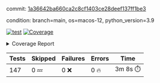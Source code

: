 commit: [1a36642ba660ca2c8cf1403ce28deef137ff1be3](https://github.com/rcmdnk/homebrew-file/tree/1a36642ba660ca2c8cf1403ce28deef137ff1be3)

condition: branch=main, os=macos-12, python_version=3.9

[![test](https://github.com/rcmdnk/homebrew-file/actions/workflows/test.yml/badge.svg)](https://github.com/rcmdnk/homebrew-file/actions/runs/4297935492)
<a href="https://github.com/rcmdnk/homebrew-file/blob/1a36642ba660ca2c8cf1403ce28deef137ff1be3/README.md"><img alt="Coverage" src="https://img.shields.io/badge/Coverage-53%25-orange.svg" /></a><details><summary>Coverage Report </summary><table><tr><th>File</th><th>Stmts</th><th>Miss</th><th>Cover</th><th>Missing</th></tr><tbody><tr><td colspan="5"><b>bin</b></td></tr><tr><td>&nbsp; &nbsp;<a href="https://github.com/rcmdnk/homebrew-file/blob/1a36642ba660ca2c8cf1403ce28deef137ff1be3/bin/brew-file">brew-file</a></td><td>1833</td><td>862</td><td>53%</td><td><a href="https://github.com/rcmdnk/homebrew-file/blob/1a36642ba660ca2c8cf1403ce28deef137ff1be3/bin/brew-file#L43-L58">43&ndash;58</a>, <a href="https://github.com/rcmdnk/homebrew-file/blob/1a36642ba660ca2c8cf1403ce28deef137ff1be3/bin/brew-file#L63-L65">63&ndash;65</a>, <a href="https://github.com/rcmdnk/homebrew-file/blob/1a36642ba660ca2c8cf1403ce28deef137ff1be3/bin/brew-file#L153">153</a>, <a href="https://github.com/rcmdnk/homebrew-file/blob/1a36642ba660ca2c8cf1403ce28deef137ff1be3/bin/brew-file#L263">263</a>, <a href="https://github.com/rcmdnk/homebrew-file/blob/1a36642ba660ca2c8cf1403ce28deef137ff1be3/bin/brew-file#L282">282</a>, <a href="https://github.com/rcmdnk/homebrew-file/blob/1a36642ba660ca2c8cf1403ce28deef137ff1be3/bin/brew-file#L288">288</a>, <a href="https://github.com/rcmdnk/homebrew-file/blob/1a36642ba660ca2c8cf1403ce28deef137ff1be3/bin/brew-file#L313">313</a>, <a href="https://github.com/rcmdnk/homebrew-file/blob/1a36642ba660ca2c8cf1403ce28deef137ff1be3/bin/brew-file#L333">333</a>, <a href="https://github.com/rcmdnk/homebrew-file/blob/1a36642ba660ca2c8cf1403ce28deef137ff1be3/bin/brew-file#L336-L339">336&ndash;339</a>, <a href="https://github.com/rcmdnk/homebrew-file/blob/1a36642ba660ca2c8cf1403ce28deef137ff1be3/bin/brew-file#L353-L359">353&ndash;359</a>, <a href="https://github.com/rcmdnk/homebrew-file/blob/1a36642ba660ca2c8cf1403ce28deef137ff1be3/bin/brew-file#L379-L385">379&ndash;385</a>, <a href="https://github.com/rcmdnk/homebrew-file/blob/1a36642ba660ca2c8cf1403ce28deef137ff1be3/bin/brew-file#L395-L406">395&ndash;406</a>, <a href="https://github.com/rcmdnk/homebrew-file/blob/1a36642ba660ca2c8cf1403ce28deef137ff1be3/bin/brew-file#L595">595</a>, <a href="https://github.com/rcmdnk/homebrew-file/blob/1a36642ba660ca2c8cf1403ce28deef137ff1be3/bin/brew-file#L597">597</a>, <a href="https://github.com/rcmdnk/homebrew-file/blob/1a36642ba660ca2c8cf1403ce28deef137ff1be3/bin/brew-file#L599">599</a>, <a href="https://github.com/rcmdnk/homebrew-file/blob/1a36642ba660ca2c8cf1403ce28deef137ff1be3/bin/brew-file#L616-L620">616&ndash;620</a>, <a href="https://github.com/rcmdnk/homebrew-file/blob/1a36642ba660ca2c8cf1403ce28deef137ff1be3/bin/brew-file#L633-L638">633&ndash;638</a>, <a href="https://github.com/rcmdnk/homebrew-file/blob/1a36642ba660ca2c8cf1403ce28deef137ff1be3/bin/brew-file#L648">648</a>, <a href="https://github.com/rcmdnk/homebrew-file/blob/1a36642ba660ca2c8cf1403ce28deef137ff1be3/bin/brew-file#L664">664</a>, <a href="https://github.com/rcmdnk/homebrew-file/blob/1a36642ba660ca2c8cf1403ce28deef137ff1be3/bin/brew-file#L668-L672">668&ndash;672</a>, <a href="https://github.com/rcmdnk/homebrew-file/blob/1a36642ba660ca2c8cf1403ce28deef137ff1be3/bin/brew-file#L690-L704">690&ndash;704</a>, <a href="https://github.com/rcmdnk/homebrew-file/blob/1a36642ba660ca2c8cf1403ce28deef137ff1be3/bin/brew-file#L797-L812">797&ndash;812</a>, <a href="https://github.com/rcmdnk/homebrew-file/blob/1a36642ba660ca2c8cf1403ce28deef137ff1be3/bin/brew-file#L836">836</a>, <a href="https://github.com/rcmdnk/homebrew-file/blob/1a36642ba660ca2c8cf1403ce28deef137ff1be3/bin/brew-file#L847-L848">847&ndash;848</a>, <a href="https://github.com/rcmdnk/homebrew-file/blob/1a36642ba660ca2c8cf1403ce28deef137ff1be3/bin/brew-file#L856">856</a>, <a href="https://github.com/rcmdnk/homebrew-file/blob/1a36642ba660ca2c8cf1403ce28deef137ff1be3/bin/brew-file#L869-L874">869&ndash;874</a>, <a href="https://github.com/rcmdnk/homebrew-file/blob/1a36642ba660ca2c8cf1403ce28deef137ff1be3/bin/brew-file#L878-L880">878&ndash;880</a>, <a href="https://github.com/rcmdnk/homebrew-file/blob/1a36642ba660ca2c8cf1403ce28deef137ff1be3/bin/brew-file#L884-L887">884&ndash;887</a>, <a href="https://github.com/rcmdnk/homebrew-file/blob/1a36642ba660ca2c8cf1403ce28deef137ff1be3/bin/brew-file#L992">992</a>, <a href="https://github.com/rcmdnk/homebrew-file/blob/1a36642ba660ca2c8cf1403ce28deef137ff1be3/bin/brew-file#L1047">1047</a>, <a href="https://github.com/rcmdnk/homebrew-file/blob/1a36642ba660ca2c8cf1403ce28deef137ff1be3/bin/brew-file#L1112-L1115">1112&ndash;1115</a>, <a href="https://github.com/rcmdnk/homebrew-file/blob/1a36642ba660ca2c8cf1403ce28deef137ff1be3/bin/brew-file#L1132">1132</a>, <a href="https://github.com/rcmdnk/homebrew-file/blob/1a36642ba660ca2c8cf1403ce28deef137ff1be3/bin/brew-file#L1139">1139</a>, <a href="https://github.com/rcmdnk/homebrew-file/blob/1a36642ba660ca2c8cf1403ce28deef137ff1be3/bin/brew-file#L1147">1147</a>, <a href="https://github.com/rcmdnk/homebrew-file/blob/1a36642ba660ca2c8cf1403ce28deef137ff1be3/bin/brew-file#L1149">1149</a>, <a href="https://github.com/rcmdnk/homebrew-file/blob/1a36642ba660ca2c8cf1403ce28deef137ff1be3/bin/brew-file#L1180">1180</a>, <a href="https://github.com/rcmdnk/homebrew-file/blob/1a36642ba660ca2c8cf1403ce28deef137ff1be3/bin/brew-file#L1185-L1188">1185&ndash;1188</a>, <a href="https://github.com/rcmdnk/homebrew-file/blob/1a36642ba660ca2c8cf1403ce28deef137ff1be3/bin/brew-file#L1190-L1193">1190&ndash;1193</a>, <a href="https://github.com/rcmdnk/homebrew-file/blob/1a36642ba660ca2c8cf1403ce28deef137ff1be3/bin/brew-file#L1222-L1232">1222&ndash;1232</a>, <a href="https://github.com/rcmdnk/homebrew-file/blob/1a36642ba660ca2c8cf1403ce28deef137ff1be3/bin/brew-file#L1235-L1238">1235&ndash;1238</a>, <a href="https://github.com/rcmdnk/homebrew-file/blob/1a36642ba660ca2c8cf1403ce28deef137ff1be3/bin/brew-file#L1241-L1245">1241&ndash;1245</a>, <a href="https://github.com/rcmdnk/homebrew-file/blob/1a36642ba660ca2c8cf1403ce28deef137ff1be3/bin/brew-file#L1251">1251</a>, <a href="https://github.com/rcmdnk/homebrew-file/blob/1a36642ba660ca2c8cf1403ce28deef137ff1be3/bin/brew-file#L1257">1257</a>, <a href="https://github.com/rcmdnk/homebrew-file/blob/1a36642ba660ca2c8cf1403ce28deef137ff1be3/bin/brew-file#L1263-L1268">1263&ndash;1268</a>, <a href="https://github.com/rcmdnk/homebrew-file/blob/1a36642ba660ca2c8cf1403ce28deef137ff1be3/bin/brew-file#L1279-L1301">1279&ndash;1301</a>, <a href="https://github.com/rcmdnk/homebrew-file/blob/1a36642ba660ca2c8cf1403ce28deef137ff1be3/bin/brew-file#L1329">1329</a>, <a href="https://github.com/rcmdnk/homebrew-file/blob/1a36642ba660ca2c8cf1403ce28deef137ff1be3/bin/brew-file#L1345-L1353">1345&ndash;1353</a>, <a href="https://github.com/rcmdnk/homebrew-file/blob/1a36642ba660ca2c8cf1403ce28deef137ff1be3/bin/brew-file#L1358-L1377">1358&ndash;1377</a>, <a href="https://github.com/rcmdnk/homebrew-file/blob/1a36642ba660ca2c8cf1403ce28deef137ff1be3/bin/brew-file#L1382-L1386">1382&ndash;1386</a>, <a href="https://github.com/rcmdnk/homebrew-file/blob/1a36642ba660ca2c8cf1403ce28deef137ff1be3/bin/brew-file#L1400-L1447">1400&ndash;1447</a>, <a href="https://github.com/rcmdnk/homebrew-file/blob/1a36642ba660ca2c8cf1403ce28deef137ff1be3/bin/brew-file#L1450-L1481">1450&ndash;1481</a>, <a href="https://github.com/rcmdnk/homebrew-file/blob/1a36642ba660ca2c8cf1403ce28deef137ff1be3/bin/brew-file#L1486-L1518">1486&ndash;1518</a>, <a href="https://github.com/rcmdnk/homebrew-file/blob/1a36642ba660ca2c8cf1403ce28deef137ff1be3/bin/brew-file#L1521-L1603">1521&ndash;1603</a>, <a href="https://github.com/rcmdnk/homebrew-file/blob/1a36642ba660ca2c8cf1403ce28deef137ff1be3/bin/brew-file#L1606-L1614">1606&ndash;1614</a>, <a href="https://github.com/rcmdnk/homebrew-file/blob/1a36642ba660ca2c8cf1403ce28deef137ff1be3/bin/brew-file#L1627">1627</a>, <a href="https://github.com/rcmdnk/homebrew-file/blob/1a36642ba660ca2c8cf1403ce28deef137ff1be3/bin/brew-file#L1632">1632</a>, <a href="https://github.com/rcmdnk/homebrew-file/blob/1a36642ba660ca2c8cf1403ce28deef137ff1be3/bin/brew-file#L1637-L1676">1637&ndash;1676</a>, <a href="https://github.com/rcmdnk/homebrew-file/blob/1a36642ba660ca2c8cf1403ce28deef137ff1be3/bin/brew-file#L1680-L1795">1680&ndash;1795</a>, <a href="https://github.com/rcmdnk/homebrew-file/blob/1a36642ba660ca2c8cf1403ce28deef137ff1be3/bin/brew-file#L1805-L1817">1805&ndash;1817</a>, <a href="https://github.com/rcmdnk/homebrew-file/blob/1a36642ba660ca2c8cf1403ce28deef137ff1be3/bin/brew-file#L1821">1821</a>, <a href="https://github.com/rcmdnk/homebrew-file/blob/1a36642ba660ca2c8cf1403ce28deef137ff1be3/bin/brew-file#L1828-L1908">1828&ndash;1908</a>, <a href="https://github.com/rcmdnk/homebrew-file/blob/1a36642ba660ca2c8cf1403ce28deef137ff1be3/bin/brew-file#L1915-L1941">1915&ndash;1941</a>, <a href="https://github.com/rcmdnk/homebrew-file/blob/1a36642ba660ca2c8cf1403ce28deef137ff1be3/bin/brew-file#L1944-L1951">1944&ndash;1951</a>, <a href="https://github.com/rcmdnk/homebrew-file/blob/1a36642ba660ca2c8cf1403ce28deef137ff1be3/bin/brew-file#L1955-L1956">1955&ndash;1956</a>, <a href="https://github.com/rcmdnk/homebrew-file/blob/1a36642ba660ca2c8cf1403ce28deef137ff1be3/bin/brew-file#L1961-L2005">1961&ndash;2005</a>, <a href="https://github.com/rcmdnk/homebrew-file/blob/1a36642ba660ca2c8cf1403ce28deef137ff1be3/bin/brew-file#L2009-L2045">2009&ndash;2045</a>, <a href="https://github.com/rcmdnk/homebrew-file/blob/1a36642ba660ca2c8cf1403ce28deef137ff1be3/bin/brew-file#L2048-L2053">2048&ndash;2053</a>, <a href="https://github.com/rcmdnk/homebrew-file/blob/1a36642ba660ca2c8cf1403ce28deef137ff1be3/bin/brew-file#L2057-L2065">2057&ndash;2065</a>, <a href="https://github.com/rcmdnk/homebrew-file/blob/1a36642ba660ca2c8cf1403ce28deef137ff1be3/bin/brew-file#L2073-L2081">2073&ndash;2081</a>, <a href="https://github.com/rcmdnk/homebrew-file/blob/1a36642ba660ca2c8cf1403ce28deef137ff1be3/bin/brew-file#L2085-L2087">2085&ndash;2087</a>, <a href="https://github.com/rcmdnk/homebrew-file/blob/1a36642ba660ca2c8cf1403ce28deef137ff1be3/bin/brew-file#L2091">2091</a>, <a href="https://github.com/rcmdnk/homebrew-file/blob/1a36642ba660ca2c8cf1403ce28deef137ff1be3/bin/brew-file#L2095-L2103">2095&ndash;2103</a>, <a href="https://github.com/rcmdnk/homebrew-file/blob/1a36642ba660ca2c8cf1403ce28deef137ff1be3/bin/brew-file#L2113-L2281">2113&ndash;2281</a>, <a href="https://github.com/rcmdnk/homebrew-file/blob/1a36642ba660ca2c8cf1403ce28deef137ff1be3/bin/brew-file#L2287-L2437">2287&ndash;2437</a>, <a href="https://github.com/rcmdnk/homebrew-file/blob/1a36642ba660ca2c8cf1403ce28deef137ff1be3/bin/brew-file#L2465">2465</a>, <a href="https://github.com/rcmdnk/homebrew-file/blob/1a36642ba660ca2c8cf1403ce28deef137ff1be3/bin/brew-file#L2490">2490</a>, <a href="https://github.com/rcmdnk/homebrew-file/blob/1a36642ba660ca2c8cf1403ce28deef137ff1be3/bin/brew-file#L2571">2571</a>, <a href="https://github.com/rcmdnk/homebrew-file/blob/1a36642ba660ca2c8cf1403ce28deef137ff1be3/bin/brew-file#L2576-L2587">2576&ndash;2587</a>, <a href="https://github.com/rcmdnk/homebrew-file/blob/1a36642ba660ca2c8cf1403ce28deef137ff1be3/bin/brew-file#L2616-L2623">2616&ndash;2623</a>, <a href="https://github.com/rcmdnk/homebrew-file/blob/1a36642ba660ca2c8cf1403ce28deef137ff1be3/bin/brew-file#L2648">2648</a>, <a href="https://github.com/rcmdnk/homebrew-file/blob/1a36642ba660ca2c8cf1403ce28deef137ff1be3/bin/brew-file#L2660">2660</a>, <a href="https://github.com/rcmdnk/homebrew-file/blob/1a36642ba660ca2c8cf1403ce28deef137ff1be3/bin/brew-file#L2676">2676</a>, <a href="https://github.com/rcmdnk/homebrew-file/blob/1a36642ba660ca2c8cf1403ce28deef137ff1be3/bin/brew-file#L2690-L2694">2690&ndash;2694</a>, <a href="https://github.com/rcmdnk/homebrew-file/blob/1a36642ba660ca2c8cf1403ce28deef137ff1be3/bin/brew-file#L2698-L2701">2698&ndash;2701</a>, <a href="https://github.com/rcmdnk/homebrew-file/blob/1a36642ba660ca2c8cf1403ce28deef137ff1be3/bin/brew-file#L2704-L2707">2704&ndash;2707</a>, <a href="https://github.com/rcmdnk/homebrew-file/blob/1a36642ba660ca2c8cf1403ce28deef137ff1be3/bin/brew-file#L2710-L2718">2710&ndash;2718</a>, <a href="https://github.com/rcmdnk/homebrew-file/blob/1a36642ba660ca2c8cf1403ce28deef137ff1be3/bin/brew-file#L2747-L2754">2747&ndash;2754</a>, <a href="https://github.com/rcmdnk/homebrew-file/blob/1a36642ba660ca2c8cf1403ce28deef137ff1be3/bin/brew-file#L2765-L2772">2765&ndash;2772</a>, <a href="https://github.com/rcmdnk/homebrew-file/blob/1a36642ba660ca2c8cf1403ce28deef137ff1be3/bin/brew-file#L2853-L2855">2853&ndash;2855</a>, <a href="https://github.com/rcmdnk/homebrew-file/blob/1a36642ba660ca2c8cf1403ce28deef137ff1be3/bin/brew-file#L2874">2874</a>, <a href="https://github.com/rcmdnk/homebrew-file/blob/1a36642ba660ca2c8cf1403ce28deef137ff1be3/bin/brew-file#L2880">2880</a>, <a href="https://github.com/rcmdnk/homebrew-file/blob/1a36642ba660ca2c8cf1403ce28deef137ff1be3/bin/brew-file#L2891-L3500">2891&ndash;3500</a>, <a href="https://github.com/rcmdnk/homebrew-file/blob/1a36642ba660ca2c8cf1403ce28deef137ff1be3/bin/brew-file#L3504">3504</a></td></tr><tr><td><b>TOTAL</b></td><td><b>1833</b></td><td><b>862</b></td><td><b>53%</b></td><td>&nbsp;</td></tr></tbody></table></details>

| Tests | Skipped | Failures | Errors | Time |
| ----- | ------- | -------- | -------- | ------------------ |
| 147 | 0 :zzz: | 0 :x: | 0 :fire: | 3m 8s :stopwatch: |

